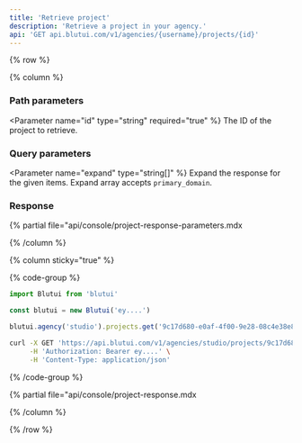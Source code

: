 ```yaml
---
title: 'Retrieve project'
description: 'Retrieve a project in your agency.'
api: 'GET api.blutui.com/v1/agencies/{username}/projects/{id}'
---
```


{% row %}

{% column %}
### Path parameters

<Parameter name="id" type="string" required="true" %}
The ID of the project to retrieve.
</Parameter>

### Query parameters

<Parameter name="expand" type="string[]" %}
Expand the response for the given items. Expand array accepts `primary_domain`.
</Parameter>

### Response

{% partial file="api/console/project-response-parameters.mdx</include>

{% /column %}

{% column sticky="true" %}

{% code-group %}

```ts {% process=false filename="Node.js" %}
import Blutui from 'blutui'

const blutui = new Blutui('ey....')

blutui.agency('studio').projects.get('9c17d680-e0af-4f00-9e28-08c4e38e89e0')
```

```bash {% process=false filename="cURL" %}
curl -X GET 'https://api.blutui.com/v1/agencies/studio/projects/9c17d680-e0af-4f00-9e28-08c4e38e89e0' \
     -H 'Authorization: Bearer ey....' \
     -H 'Content-Type: application/json'
```

{% /code-group %}

{% partial file="api/console/project-response.mdx</include>

{% /column %}

{% /row %}
